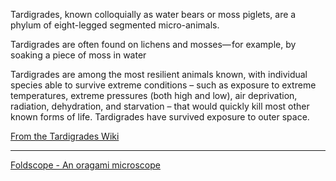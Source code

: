 
Tardigrades, known colloquially as water bears or moss piglets, are a phylum of eight-legged segmented micro-animals.

Tardigrades are often found on lichens and mosses— for example, by soaking a piece of moss in water

Tardigrades are among the most resilient animals known, with individual species able to survive extreme conditions – such as exposure to extreme temperatures, extreme pressures (both high and low), air deprivation, radiation, dehydration, and starvation – that would quickly kill most other known forms of life. Tardigrades have survived exposure to outer space.

[From the Tardigrades Wiki](https://en.wikipedia.org/wiki/Tardigrade)

- - - -

[Foldscope - An oragami microscope](https://foldscope.com)

